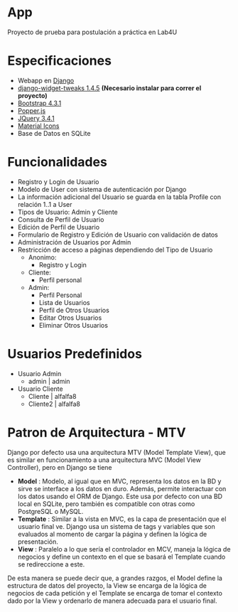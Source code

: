 # App
Proyecto de prueba para postulación a práctica en Lab4U

# Especificaciones
- Webapp en [Django](https://www.djangoproject.com/)
- [django-widget-tweaks 1.4.5](https://pypi.org/project/django-widget-tweaks/) **(Necesario instalar para correr el proyecto)** 
- [Bootstrap 4.3.1](https://getbootstrap.com/)
- [Popper.js](https://popper.js.org/)
- [JQuery 3.4.1](https://jquery.com/)
- [Material Icons](https://google.github.io/material-design-icons/)
- Base de Datos en SQLite

# Funcionalidades
- Registro y Login de Usuario
- Modelo de User con sistema de autenticación por Django
- La información adicional del Usuario se guarda en la tabla Profile con relación 1..1 a User
- Tipos de Usuario: Admin y Cliente
- Consulta de Perfil de Usuario
- Edición de Perfil de Usuario
- Formulario de Registro y Edición de Usuario con validación de datos
- Administración de Usuarios por Admin
- Restricción de acceso a páginas dependiendo del Tipo de Usuario
  - Anonimo: 
    - Registro y Login
  - Cliente: 
    - Perfil personal
  - Admin: 
    - Perfil Personal
    - Lista de Usuarios
    - Perfil de Otros Usuarios
    - Editar Otros Usuarios
    - Eliminar Otros Usuarios

# Usuarios Predefinidos
- Usuario Admin
  - admin  |  admin
- Usuario Cliente
  - Cliente   |  alfalfa8
  - Cliente2  |  alfalfa8
  
# Patron de Arquitectura - MTV
Django por defecto usa una arquitectura MTV (Model Template View), que es similar en funcionamiento a una arquitectura MVC (Model View Controller), pero en Django se tiene

- **Model** : Modelo, al igual que en MVC, representa los datos en la BD y sirve se interface a los datos en duro. Además, permite interactuar con los datos usando el ORM de Django. Este usa por defecto con una BD local en SQLite, pero también es compatible con otras como PostgreSQL o MySQL.
- **Template** : Similar a la vista en MVC, es la capa de presentación que el usuario final ve. Django usa un sistema de tags y variables que son evaluados al momento de cargar la página y definen la lógica de presentación.
- **View** : Paralelo a lo que sería el controlador en MCV, maneja la lógica de negocios y define un contexto en el que se basará el Template cuando se redireccione a este.

De esta manera se puede decir que, a grandes razgos, el Model define la estructura de datos del proyecto, la View se encarga de la lógica de negocios de cada petición y el Template se encarga de tomar el contexto dado por la View y ordenarlo de manera adecuada para el usuario final.
